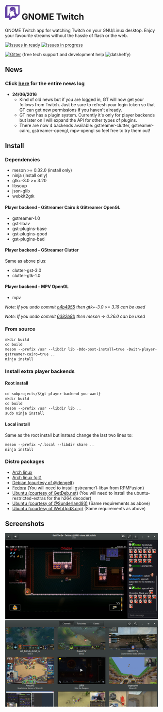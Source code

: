 # ![](/data/icons/hicolor/48x48/apps/com.vinszent.GnomeTwitch.png) GNOME Twitch
GNOME Twitch app for watching Twitch on your GNU/Linux desktop. Enjoy your favourite streams without
the hassle of flash or the web.

[![Issues in ready](https://badge.waffle.io/vinszent/gnome-twitch.svg?label=ready&title=Ready)](http://waffle.io/vinszent/gnome-twitch) [![Issues in progress](https://badge.waffle.io/vinszent/gnome-twitch.svg?label=in%20progress&title=In%20progress)](http://waffle.io/vinszent/gnome-twitch)

[![Gitter](https://badges.gitter.im/vinszent/gnome-twitch.svg)](https://gitter.im/gnome-twitch/Lobby?utm_source=badge&utm_medium=badge&utm_campaign=pr-badge) (free tech support and development help ![datsheffy](https://static-cdn.jtvnw.net/emoticons/v1/170/1.0))

## News
### Click [here](NEWS.md) for the entire news log
* __24/06/2016__
    * Kind of old news but if you are logged in, GT will now get your follows from Twitch. Just be sure to refresh your login token so that GT can get new permissions if you haven't already.
    * GT now has a plugin system. Currently it's only for player backends but later on I will expand the API for other types of plugins.
    * There are now 4 backends available: gstreamer-clutter, gstreamer-cairo, gstreamer-opengl, mpv-opengl so feel free to try them out!

## Install
### Dependencies
* meson >= 0.32.0 (install only)
* ninja (install only)
* gtk+-3.0 >= 3.20
* libsoup
* json-glib
* webkit2gtk

#### Player backend - GStreamer Cairo & GStreamer OpenGL
* gstreamer-1.0
* gst-libav
* gst-plugins-base
* gst-plugins-good
* gst-plugins-bad

#### Player backend - GStreamer Clutter
Same as above plus:

* clutter-gst-3.0
* clutter-gtk-1.0

#### Player backend - MPV OpenGL
* mpv

_Note: If you undo commit [c4b4955](https://github.com/vinszent/gnome-twitch/commit/c4b49557dfed8465f273f2b5490002607baa5182) then gtk+-3.0 >= 3.16 can be used_

_Note: If you undo commit [6382b8b](https://github.com/vinszent/gnome-twitch/commit/6382b8b918306306da0c014cedb8f314ecd66a93) then meson => 0.26.0 can be used_

### From source

``` shell
mkdir build
cd build
meson --prefix /usr --libdir lib -Ddo-post-install=true -Dwith-player-gstreamer-cairo=true ..
ninja install
```

### Install extra player backends
#### Root install

``` shell
cd subprojects/${gt-player-backend-you-want}
mkdir build
cd build
meson --prefix /usr --libdir lib ..
sudo ninja install
```
#### Local install

Same as the root install but instead change the last two lines to:

``` shell
meson --prefix ~/.local --libdir share ..
ninja install
```

### Distro packages
* [Arch linux](https://aur.archlinux.org/packages/gnome-twitch/)
* [Arch linux (git)](https://aur.archlinux.org/packages/gnome-twitch-git/)
* [Debian (courtesy of @dengelt)](https://tracker.debian.org/pkg/gnome-twitch/)
* [Fedora](https://copr.fedoraproject.org/coprs/ippytraxx/gnome-twitch/) (You will need to install gstreamer1-libav from RPMFusion)
* [Ubuntu (courtesy of GetDeb.net)](http://www.getdeb.net/app/GNOME%20Twitch) (You will need to install the ubuntu-restricted-extras for the h264 decoder)
* [Ubuntu (courtesy of @Sunderland93)](https://launchpad.net/~samoilov-lex/+archive/ubuntu/gnome-twitch) (Same requirements as above)
* [Ubuntu (courtesy of WebUpd8.org)](https://launchpad.net/~nilarimogard/+archive/ubuntu/webupd8/+index?batch=75&memo=150&start=150) (Same requirements as above)

## Screenshots
![](/data/screenshots/scrot_player.png?raw=true)
![](/data/screenshots/scrot_streams.png?raw=true)
